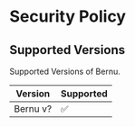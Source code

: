 # Security Policy

## Supported Versions


Supported Versions of Bernu.

| Version | Supported          |
| ------- | ------------------ |
| Bernu v? | :white_check_mark: |

